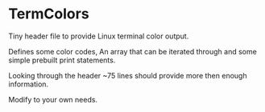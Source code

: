 # TermColors
Tiny header file to provide Linux terminal color output.


Defines some color codes, An array that can be iterated through
and some simple prebuilt print statements. 

Looking through the header ~75 lines should provide more then enough
information.

Modify to your own needs.
